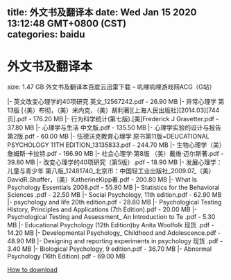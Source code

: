 
title: 外文书及翻译本
date: Wed Jan 15 2020 13:12:48 GMT+0800 (CST)    
categories: baidu
---

# 外文书及翻译本
size: 1.47 GB
 外文书及翻译本百度云迅雷下载 – 叽哩叽哩游戏网ACG（G站）
 
|- 英文改变心理学的40项研究  英文_12567242.pdf - 26.90 MB
|- 异常心理学  第13版 [（美）布彻，（美）米内克，（美）胡利著][上海人民出版社][2014.03][744页].pdf - 176.20 MB
|- 行为科学统计(第七版).[美]Frederick J Gravetter.pdf - 37.80 MB
|- 心理学与生活 中文版.pdf - 135.50 MB
|- 心理学实验的设计与报告  第2版.pdf - 60.00 MB
|- 伍德沃克教育心理学  原书第11版=DEUCATIONAL PSYCHOLOGY 11TH EDITION_13135833.pdf - 244.70 MB
|- 生物心理学（美）詹姆斯·卡拉特.pdf - 166.90 MB
|- 社会心理学·第8版 （美）戴维·迈尔斯著.pdf - 39.80 MB
|- 改变心理学的40项研究（第5版）.pdf - 18.90 MB
|- 发展心理学：儿童与青少年 第八版_12481740_北京市：中国轻工业出版社_2009.07_（美）DavidR.Shaffer，（美）KatherineKipp著.pdf - 200.80 MB
|- What Is Psychology  Essentials 2008.pdf - 55.90 MB
|- Statistics for the Behavioral Sciences .pdf - 22.50 MB
|- Social Psychology, 11th edition.pdf - 62.90 MB
|- psychology and life 20th edition.pdf - 28.60 MB
|- Psychological Testing History, Principles and Applications (7th Edition).pdf - 20.00 MB
|- Psychological Testing and Assessment_ An Introduction to Te .pdf - 5.30 MB
|- Educational Psychology (12th Edition)by Anita Woolfolk 现货 .pdf - 14.20 MB
|- Developmental Psychology_ Childhood and Adolescence.pdf - 48.90 MB
|- Designing and reporting experiments in psychology 现货 .pdf - 3.40 MB
|- Biological Psychology, 9 edition.pdf - 36.70 MB
|- Abnormal Psychology (16th Edition).pdf - 69.00 MB

[How to download](https://bpcam.bemobtrk.com/go/2ceec3aa-1ca2-46d6-b9ff-aaa5c184517c?jno=394)
